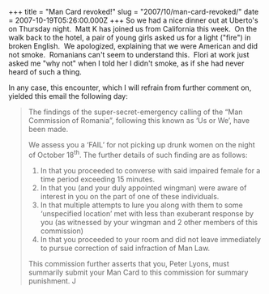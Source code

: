 +++
title = "Man Card revoked!"
slug = "2007/10/man-card-revoked/"
date = 2007-10-19T05:26:00.000Z
+++
So we had a nice dinner out at Uberto's on Thursday night.  Matt K has joined us from California this week.  On the walk back to the hotel, a pair of young girls asked us for a light ("fire") in broken English.  We apologized, explaining that we were American and did not smoke.  Romanians can't seem to understand this.  Flori at work just asked me "why not" when I told her I didn't smoke, as if she had never heard of such a thing.

In any case, this encounter, which I will refrain from further comment on, yielded this email the following day:

> The findings of the super-secret-emergency calling of the “Man Commission of Romania”, following this known as ‘Us or We’, have been made.
> 
> We assess you a ‘FAIL’ for not picking up drunk women on the night of October 18<sup>th</sup>. The further details of such finding are as follows:
> 
> 1.  In that you proceeded to converse with said impaired female for a time period exceeding 15 minutes.
> 2.  In that you (and your duly appointed wingman) were aware of interest in you on the part of one of these individuals.
> 3.  In that multiple attempts to lure you along with them to some ‘unspecified location’ met with less than exuberant response by you (as witnessed by your wingman and 2 other members of this commission)
> 4.  In that you proceeded to your room and did not leave immediately to pursue correction of said infraction of Man Law.
> 
> This commission further asserts that you, Peter Lyons, must summarily submit your Man Card to this commission for summary punishment. J